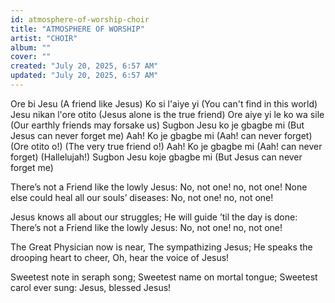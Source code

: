```yaml
---
id: atmosphere-of-worship-choir
title: "ATMOSPHERE OF WORSHIP"
artist: "CHOIR"
album: ""
cover: ""
created: "July 20, 2025, 6:57 AM"
updated: "July 20, 2025, 6:57 AM"
---
```


Ore bi Jesu (A friend like Jesus)
Ko si l'aiye yi (You can't find in this world)
Jesu nikan l'ore otito (Jesus alone is the true friend)
Ore aiye yi le ko wa sile (Our earthly friends may forsake us)
Sugbon Jesu ko je gbagbe mi (But Jesus can never forget me)
Aah! Ko je gbagbe mi (Aah! can never forget)
(Ore otito o!) (The very true friend o!)
Aah! Ko je gbagbe mi (Aah! can never forget)
(Hallelujah!)
Sugbon Jesu koje gbagbe mi (But Jesus can never forget me)

There’s not a Friend like the lowly Jesus:
  No, not one! no, not one!
None else could heal all our souls’ diseases:
  No, not one! no, not one!

Jesus knows all about our struggles;
  He will guide ’til the day is done:
There’s not a Friend like the lowly Jesus:
    No, not one! no, not one!

The Great Physician now is near,
  The sympathizing Jesus;
He speaks the drooping heart to cheer,
  Oh, hear the voice of Jesus!

Sweetest note in seraph song;
Sweetest name on mortal tongue;
Sweetest carol ever sung:
Jesus, blessed Jesus!